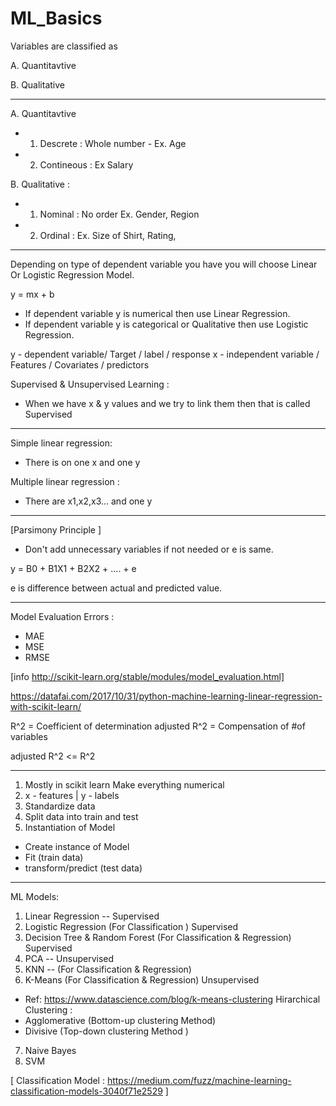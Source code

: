 # ML_Basics


Variables are classified as

A. Quantitavtive 

B. Qualitative 

---------------
A. Quantitavtive 
- 1. Descrete : Whole number - Ex. Age
- 2. Contineous : Ex Salary

B. Qualitative :
- 1. Nominal : No order  Ex. Gender, Region
- 2. Ordinal : Ex. Size of Shirt, Rating,
---------------
Depending on type of dependent variable you have you will choose Linear Or Logistic Regression Model.

y = mx + b

- If dependent variable y is numerical then use Linear Regression.
- If dependent variable y is categorical or Qualitative then use Logistic Regression.

y - dependent variable/ Target / label / response
x - independent variable / Features / Covariates / predictors

Supervised & Unsupervised Learning :
- When we have x & y values and we try to link them then that is called Supervised 

---------------
Simple linear regression:
- There is on one x and one y

Multiple linear regression :
- There are x1,x2,x3... and one y 
---------------

[Parsimony Principle ]

- Don't add unnecessary variables if not needed or e is same.

y = B0 + B1X1 + B2X2 + .... + e

e is difference between actual and predicted value.

---------------
Model Evaluation Errors :
- MAE
- MSE
- RMSE

[info http://scikit-learn.org/stable/modules/model_evaluation.html]

https://datafai.com/2017/10/31/python-machine-learning-linear-regression-with-scikit-learn/

R^2 =  Coefficient of determination 
adjusted R^2 = Compensation of #of variables

adjusted R^2 <= R^2

---------------

1. Mostly in scikit learn Make everything numerical 
2. x - features | y - labels
3. Standardize data
4. Split data into train and test 
5. Instantiation of Model
- Create instance of Model
- Fit (train data)
- transform/predict (test data)
---------------

ML Models:

1. Linear Regression -- Supervised
2. Logistic Regression (For Classification ) Supervised
3. Decision Tree & Random Forest (For Classification & Regression) Supervised
4. PCA -- Unsupervised
5. KNN -- (For Classification & Regression)
6. K-Means (For Classification & Regression) Unsupervised
- Ref: https://www.datascience.com/blog/k-means-clustering
Hirarchical Clustering :
- Agglomerative (Bottom-up clustering Method)
- Divisive (Top-down clustering Method )
7. Naive Bayes
8. SVM

[ Classification Model : https://medium.com/fuzz/machine-learning-classification-models-3040f71e2529 ]
